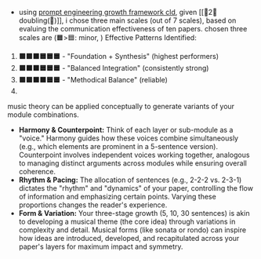 - using [prompt engineering growth framework cld](https://claude.ai/chat/e12fe6fa-4d0b-465b-ad3d-2e631e804df7), given [[🌱2🌲doubling(📝)]],  i chose three main scales (out of 7 scales), based on evaluing the communication effectiveness of ten papers. chosen three scales are (🟧>🟦: minor, ) Effective Patterns Identified:


1. **🟩🟩🟧🟦🟦🟦** - "Foundation + Synthesis" (highest performers)
2. **🟩🟧🟧🟦🟦🟦** - "Balanced Integration" (consistently strong)
3. **🟩🟩🟧🟧🟦🟦** - "Methodical Balance" (reliable)
4. 
music theory can be applied conceptually to generate variants of your module combinations.

- **Harmony & Counterpoint:** Think of each layer or sub-module as a "voice." Harmony guides how these voices combine simultaneously (e.g., which elements are prominent in a 5-sentence version). Counterpoint involves independent voices working together, analogous to managing distinct arguments across modules while ensuring overall coherence.
- **Rhythm & Pacing:** The allocation of sentences (e.g., 2-2-2 vs. 2-3-1) dictates the "rhythm" and "dynamics" of your paper, controlling the flow of information and emphasizing certain points. Varying these proportions changes the reader's experience.
- **Form & Variation:** Your three-stage growth (5, 10, 30 sentences) is akin to developing a musical theme (the core idea) through variations in complexity and detail. Musical forms (like sonata or rondo) can inspire how ideas are introduced, developed, and recapitulated across your paper's layers for maximum impact and symmetry.